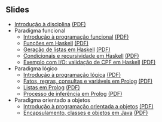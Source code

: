 Slides
------

- [Introdução à disciplina](https://docs.google.com/presentation/d/1SZ2F6yJBt_IIC4nx2LD4iThwgZKGbGDDIhKxgBlKrgw/edit?usp=sharing) [(PDF)](https://docs.google.com/presentation/d/1SZ2F6yJBt_IIC4nx2LD4iThwgZKGbGDDIhKxgBlKrgw/export/pdf)
- Paradigma funcional
   - [Introdução à programação funcional](https://docs.google.com/presentation/d/1jzz4HZhEmPwXvG9wCPAcJsEqZnXzMiGCwLRaNJwy4lI/edit?usp=sharing) [(PDF)](https://docs.google.com/presentation/d/1jzz4HZhEmPwXvG9wCPAcJsEqZnXzMiGCwLRaNJwy4lI/export/pdf)
   - [Funções em Haskell](https://docs.google.com/presentation/d/1oodGjHp6E7FyOvhaZ9Wb6G9obBzQBJZAvnie7ba2Wno/edit?usp=sharing) [(PDF)](https://docs.google.com/presentation/d/1oodGjHp6E7FyOvhaZ9Wb6G9obBzQBJZAvnie7ba2Wno/export/pdf)
   - [Geração de listas em Haskell](https://docs.google.com/presentation/d/1JVFCTYwsn0iDCTbmG4SkkpE81A-xsDqH7kn4wmiiQoA/edit?usp=sharing) [(PDF)](https://docs.google.com/presentation/d/1JVFCTYwsn0iDCTbmG4SkkpE81A-xsDqH7kn4wmiiQoA/export/pdf)
   - [Condicionais e recursividade em Haskell](https://docs.google.com/presentation/d/1SCBQmwFbHvp4Bme74kRvkV3fyCUeg9Bw_D4eI7fUUt4/edit?usp=sharing) [(PDF)](https://docs.google.com/presentation/d/1SCBQmwFbHvp4Bme74kRvkV3fyCUeg9Bw_D4eI7fUUt4/export/pdf)
   - [Exemplo com I/O: validação de CPF em Haskell](https://docs.google.com/presentation/d/13rufXdcsRziVncW4lMmGIVGYohuARZS2bViJaUJlaJg/edit?usp=sharing) [(PDF)](https://docs.google.com/presentation/d/13rufXdcsRziVncW4lMmGIVGYohuARZS2bViJaUJlaJg/export/pdf)
- Paradigma lógico
   - [Introdução à programação lógica](https://docs.google.com/presentation/d/1YfAJmPQRsDpr3V0_A9I8SaxBFKeM-TyqTvmN6XnAWHc/edit?usp=sharing) [(PDF)](https://docs.google.com/presentation/d/1YfAJmPQRsDpr3V0_A9I8SaxBFKeM-TyqTvmN6XnAWHc/export/pdf)
   - [Fatos, regras, consultas e variáveis em Prolog](https://docs.google.com/presentation/d/1VSONXQPshN0Bc-49fSI_oDCJawNpT310wEkU-3VdH9A/edit?usp=sharing) [(PDF)](https://docs.google.com/presentation/d/1VSONXQPshN0Bc-49fSI_oDCJawNpT310wEkU-3VdH9A/export/pdf)
   - [Listas em Prolog](https://docs.google.com/presentation/d/1NVpOmgzxU2RjHyuSr3wo61J7nfEosCYPBrBUsgsERNI/edit?usp=sharing) [(PDF)](https://docs.google.com/presentation/d/1NVpOmgzxU2RjHyuSr3wo61J7nfEosCYPBrBUsgsERNI/export/pdf)
   - [Processo de inferência em Prolog](https://docs.google.com/presentation/d/1YPOfpZK-gsOVCjzLwsRAk_X4MoCZK7TwL51wubNP3VU/edit?usp=sharing) [(PDF)](https://docs.google.com/presentation/d/1YPOfpZK-gsOVCjzLwsRAk_X4MoCZK7TwL51wubNP3VU/export/pdf)
- Paradigma orientado a objetos
   - [Introdução à programação orientada a objetos](https://docs.google.com/presentation/d/1dgMv-YJt-bQ6QBvKs4ws04kgH4XicCP851SsFP8CyJY/edit?usp=sharing) [(PDF)](https://docs.google.com/presentation/d/1dgMv-YJt-bQ6QBvKs4ws04kgH4XicCP851SsFP8CyJY/export/pdf)
   - [Encapsulamento, classes e objetos em Java](https://docs.google.com/presentation/d/10M7otpa1_Z18zxB2__zvGbCofInx_CZ5lpbX_RvOooA/edit?usp=sharing) [(PDF)](https://docs.google.com/presentation/d/10M7otpa1_Z18zxB2__zvGbCofInx_CZ5lpbX_RvOooA/export/pdf)
<!--

https://drive.google.com/open?id=10M7otpa1_Z18zxB2__zvGbCofInx_CZ5lpbX_RvOooA

https://drive.google.com/open?id=1dgMv-YJt-bQ6QBvKs4ws04kgH4XicCP851SsFP8CyJY

   - [Introdução à programação orientada a objetos](https://docs.google.com/presentation/d/1Z3BkBWRQQ5Ip4mhihbgVWSZBdTjJuul1lL2Hm8vgwW0/export/pdf)
   - [Classes em C++](https://docs.google.com/presentation/d/1g-8GQfHEJRUUocDpjrMcR-lP9ab8IQjTTeV9ktmYX00/export/pdf)
   - [Polimorfismo estático em C++](https://docs.google.com/presentation/d/1aCovKdcxMShhvMo4dBfvVoOs5mS8iYD-sL5XMB5khQE/export/pdf)
   - [Herança em C++](https://docs.google.com/presentation/d/1jyzsYPIPLnsVyAVQ6twKwVeBY0GUagsfA5EjGAD1j78/export/pdf)
   - [Polimorfismo dinâmico em C++](https://docs.google.com/presentation/d/1AzQQ_Ri7Wvlf0QgHITURi7zIainMlS9LKA9rjntrcgY/export/pdf)
   - [Interfaces gráficas com FLTK em C++](https://docs.google.com/presentation/d/1hKk_UpyfFFJSZ6mZYKmm0xQCmdJ-qfCfVqdEzpML5NU/export/pdf)
- Programação concorrente
   - [Threads em C++](https://docs.google.com/presentation/d/1cRC8vP1YMjm-0m5WBeur3I_HIOMHjlFk9T5_9oIQZAo/export/pdf)
-->
